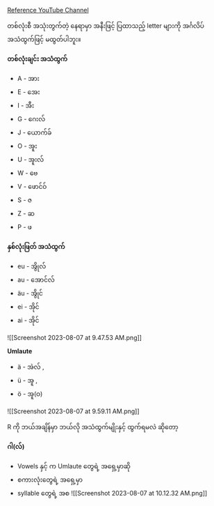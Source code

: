 [Reference YouTube Channel](https://youtube.com/playlist?list=PL7E9E6E91D88A05CF)

တစ်လုံးစီ အသုံးတွက်တဲ့ နေရာမှာ အနီးဖြင့် ပြထာသည့် letter များကို အင်္ဂလိပ် အသံထွက်ဖြင့် မထွတ်ပါဘူး။

__တစ်လုံးချင်း အသံထွက်__

* A - အား
* E - အေး
* I - အီး
* G - ဂေးလ်
* J - ယောက်ခ်
* O - အူး
* U - အူးလ်
* W - ဗေ
* V - ဖောင်ဝ်
* S - ဇ
* Z - ဆ
* P - ဖ

__နှစ်လုံးဖြတ် အသံထွက်__

* eu - အွိုလ်
* au - အောင်လ်
* äu - အွိုင်
* ei - အိုင်
* ai - အိုင်

![[Screenshot 2023-08-07 at 9.47.53 AM.png]]

__Umlaute__
- ä - အဲလ် ,
- ü - အူ , 
- ö  - အူ(ဝ)

![[Screenshot 2023-08-07 at 9.59.11 AM.png]]

R ကို ဘယ်အချိန်မှာ ဘယ်လို အသံထွက်မျိုးနှင့် ထွက်ရမလဲ ဆိုတော့

__ဂါ(လ်)__
*  Vowels နှင့် က Umlaute တွေရဲ့ အရှေ့မှာဆို 
*  စကားလုံးတွေရဲ့ အရှေ့မှာ
*  syllable တွေရဲ့ အစ
![[Screenshot 2023-08-07 at 10.12.32 AM.png]]